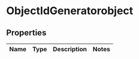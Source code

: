 
# ObjectIdGeneratorobject

## Properties
Name | Type | Description | Notes
------------ | ------------- | ------------- | -------------



